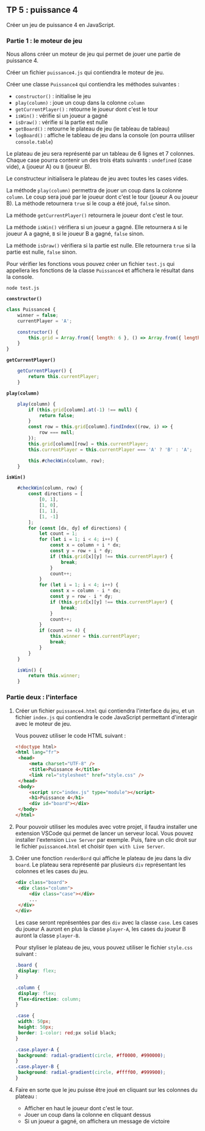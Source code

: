 <script>
	import Message from '$lib/Message.svelte';
	import Solution from '$lib/Solution.svelte';
	import Reveal from '$lib/Reveal.svelte';
	import Slides from './slides.svelte';
</script>

<Reveal>
    <Slides/>
</Reveal>

## TP 5 : puissance 4

Créer un jeu de puissance 4 en JavaScript.

### Partie 1 : le moteur de jeu

Nous allons créer un moteur de jeu qui permet de jouer une partie de puissance 4.

Créer un fichier `puissance4.js` qui contiendra le moteur de jeu.

Créer une classe `Puissance4` qui contiendra les méthodes suivantes :

- `constructor()` : initialise le jeu
- `play(column)` : joue un coup dans la colonne `column`
- `getCurrentPlayer()` : retourne le joueur dont c'est le tour
- `isWin()` : vérifie si un joueur a gagné
- `isDraw()` : vérifie si la partie est nulle
- `getBoard()` : retourne le plateau de jeu (le tableau de tableau)
- `logBoard()` : affiche le tableau de jeu dans la console (on pourra utiliser `console.table`)

Le plateau de jeu sera représenté par un tableau de 6 lignes et 7 colonnes. Chaque case pourra contenir un des trois états suivants : `undefined` (case vide), `A` (joueur A) ou `B` (joueur B).

Le constructeur initialisera le plateau de jeu avec toutes les cases vides.

La méthode `play(column)` permettra de jouer un coup dans la colonne `column`. Le coup sera joué par le joueur dont c'est le tour (joueur A ou joueur B). La méthode retournera `true` si le coup a été joué, `false` sinon.

La méthode `getCurrentPlayer()` retournera le joueur dont c'est le tour.

La méthode `isWin()` vérifiera si un joueur a gagné. Elle retournera `A` si le joueur A a gagné, `B` si le joueur B a gagné, `false` sinon.

La méthode `isDraw()` vérifiera si la partie est nulle. Elle retournera `true` si la partie est nulle, `false` sinon.

Pour vérifier les fonctions vous pouvez créer un fichier `test.js` qui appellera les fonctions de la classe `Puissance4` et affichera le résultat dans la console.

```
node test.js
```

**`constructor()`**

<Solution>

```javascript
class Puissance4 {
	winner = false;
	currentPlayer = 'A';

	constructor() {
		this.grid = Array.from({ length: 6 }, () => Array.from({ length: 7 }, () => null));
	}
}
```

</Solution>

**`getCurrentPlayer()`**

<Solution>

```javascript
	getCurrentPlayer() {
		return this.currentPlayer;
	}
```

</Solution>

**`play(column)`**

<Solution>

```javascript
	play(column) {
		if (this.grid[column].at(-1) !== null) {
			return false;
		}
		const row = this.grid[column].findIndex((row, i) => {
			row === null;
		});
		this.grid[column][row] = this.currentPlayer;
		this.currentPlayer = this.currentPlayer === 'A' ? 'B' : 'A';

		this.#checkWin(column, row);
	}
```

</Solution>

**`isWin()`**

<Solution>

```javascript
	#checkWin(column, row) {
		const directions = [
			[0, 1],
			[1, 0],
			[1, 1],
			[1, -1]
		];
		for (const [dx, dy] of directions) {
			let count = 1;
			for (let i = 1; i < 4; i++) {
				const x = column + i * dx;
				const y = row + i * dy;
				if (this.grid[x][y] !== this.currentPlayer) {
					break;
				}
				count++;
			}
			for (let i = 1; i < 4; i++) {
				const x = column - i * dx;
				const y = row - i * dy;
				if (this.grid[x][y] !== this.currentPlayer) {
					break;
				}
				count++;
			}
			if (count >= 4) {
				this.winner = this.currentPlayer;
				break;
			}
		}
	}

	isWin() {
		return this.winner;
	}

```

</Solution>

### Partie deux : l'interface

1. Créer un fichier `puissance4.html` qui contiendra l'interface du jeu, et un fichier `index.js` qui contiendra le code JavaScript permettant d'interagir avec le moteur de jeu.

   Vous pouvez utiliser le code HTML suivant :

   ```html
   <!doctype html>
   <html lang="fr">
   	<head>
   		<meta charset="UTF-8" />
   		<title>Puissance 4</title>
   		<link rel="stylesheet" href="style.css" />
   	</head>
   	<body>
   		<script src="index.js" type="module"></script>
   		<h1>Puissance 4</h1>
   		<div id="board"></div>
   	</body>
   </html>
   ```

1. Pour pouvoir utiliser les modules avec votre projet, il faudra installer une extension VSCode qui permet de lancer un serveur local. Vous pouvez installer l'extension `Live Server` par exemple. Puis, faire un clic droit sur le fichier `puissance4.html` et choisir `Open with Live Server`.
1. Créer une fonction `renderBord` qui affiche le plateau de jeu dans la div `board`. Le plateau sera représenté par plusieurs `div` représentant les colonnes et les cases du jeu.

   ```html
   <div class="board">
   	<div class="column">
   		<div class="case"></div>
   		...
   	</div>
   </div>
   ```

   Les case seront représentées par des `div` avec la classe `case`. Les cases du joueur A auront en plus la classe `player-A`, les cases du joueur B auront la classe `player-B`.

   Pour styliser le plateau de jeu, vous pouvez utiliser le fichier `style.css` suivant :

   ```css
   .board {
   	display: flex;
   }

   .column {
   	display: flex;
   	flex-direction: column;
   }

   .case {
   	width: 50px;
   	height: 50px;
   	border: 1-color: red;px solid black;
   }

   .case.player-A {
   	background: radial-gradient(circle, #ff0000, #990000);
   }
   .case.player-B {
   	background: radial-gradient(circle, #ffff00, #999900);
   }
   ```

1. Faire en sorte que le jeu puisse être joué en cliquant sur les colonnes du plateau :
   - Afficher en haut le joueur dont c'est le tour.
   - Jouer un coup dans la colonne en cliquant dessus
   - Si un joueur a gagné, on affichera un message de victoire
